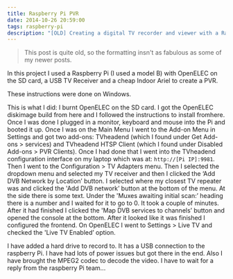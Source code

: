 ```yaml
---
title: Raspberry Pi PVR
date: 2014-10-26 20:59:00
tags: raspberry-pi
description: "[OLD] Creating a digital TV recorder and viewer with a Raspberry Pi and OpenELEC."
---
```

> This post is quite old, so the formatting insn't as fabulous as some of my newer posts.

In this project I used a Raspberry Pi (I used a model B) with OpenELEC on the SD card, a USB TV Receiver and a cheap Indoor Ariel to create a PVR.

These instructions were done on Windows.

This is what I did: I burnt OpenELEC on the SD card. I got the OpenELEC diskimage build from here and I followed the instructions to install fromhere. Once I was done I plugged in a monitor, keyboard and mouse into the Pi and booted it up. Once I was on the Main Menu I went to the Add-on Menu in Settings and got two add-ons: TVheadend (which I found under Get Add-ons > services) and TVheadend HTSP Client (which I found under Disabled Add-ons > PVR Clients). Once I had done that I went into the TVheadend configuration interface on my laptop which was at: `http://[Pi IP]:9981`. Then I went to the Configuration > TV Adapters menu. Then I selected the dropdown menu and selected my TV receiver and then I clicked the ‘Add DVB Network by Location’ button. I selected where my closest TV repeater was and clicked the 'Add DVB network’ button at the bottom of the menu. At the side there is some text. Under the 'Muxes awaiting initial scan:’ heading there is a number and I waited for it to go to 0. It took a couple of minutes. After it had finished I clicked the 'Map DVB services to channels’ button and opened the console at the bottom. After it looked like it was finished I configured the frontend. On OpenELEC I went to Settings > Live TV and checked the 'Live TV Enabled’ option.

I have added a hard drive to record to. It has a USB connection to the raspberry Pi. I have had lots of power issues but got there in the end. Also I have brought the MPEG2 codec to decode the video. I have to wait for a reply from the raspberry Pi team...